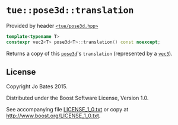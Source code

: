 `tue::pose3d::translation`
==========================
Provided by header [`<tue/pose3d.hpp>`](../../headers/pose3d.md)

```c++
template<typename T>
constexpr vec2<T> pose3d<T>::translation() const noexcept;
```

Returns a copy of this [`pose3d`](../../headers/pose3d.md)'s `translation`
(represented by a [`vec3`](../../headers/vec.md)).

License
-------
Copyright Jo Bates 2015.

Distributed under the Boost Software License, Version 1.0.

See accompanying file [LICENSE_1_0.txt](../../../LICENSE_1_0.txt) or copy at
http://www.boost.org/LICENSE_1_0.txt.
